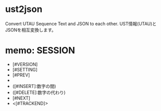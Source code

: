 # ust2json
Convert UTAU Sequence Text and JSON to each other. UST情報(UTAU)とJSONを相互変換します。

# memo: SESSION
- [#VERSION]
- [#SETTING]
- [#PREV]
- [#0000]:数字の意味はなく、順序を評価
- ([#INSERT]:数字の間)
- ([#DELETE]:数字の代わり)
- [#NEXT]
- <[#TRACKEND]>
